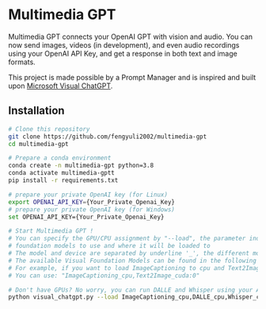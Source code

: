 # Multimedia GPT

Multimedia GPT connects your OpenAI GPT with vision and audio. You can now send images, videos (in development), and even audio recordings using your OpenAI API Key, and get a response in both text and image formats. 

This project is made possible by a Prompt Manager and is inspired and built upon [Microsoft Visual ChatGPT](https://github.com/microsoft/visual-chatgpt). 

## Installation

```bash
# Clone this repository
git clone https://github.com/fengyuli2002/multimedia-gpt
cd multimedia-gpt

# Prepare a conda environment
conda create -n multimedia-gpt python=3.8
conda activate multimedia-gptt
pip install -r requirements.txt

# prepare your private OpenAI key (for Linux)
export OPENAI_API_KEY={Your_Private_Openai_Key}
# prepare your private OpenAI key (for Windows)
set OPENAI_API_KEY={Your_Private_Openai_Key}

# Start Multimedia GPT !
# You can specify the GPU/CPU assignment by "--load", the parameter indicates which 
# foundation models to use and where it will be loaded to
# The model and device are separated by underline '_', the different models are separated by comma ','
# The available Visual Foundation Models can be found in the following table
# For example, if you want to load ImageCaptioning to cpu and Text2Image to cuda:0
# You can use: "ImageCaptioning_cpu,Text2Image_cuda:0"

# Don't have GPUs? No worry, you can run DALLE and Whisper using your API key!
python visual_chatgpt.py --load ImageCaptioning_cpu,DALLE_cpu,Whisper_cpu
                             
```

